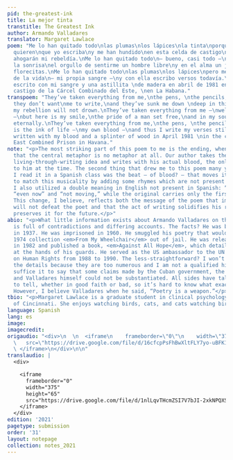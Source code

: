 ```yaml
---
pid: the-greatest-ink
title: La mejor tinta
transtitle: The Greatest Ink
author: Armando Valladares
translator: Margaret Lawlace
poem: "Me lo han quitado todo\nlas plumas\nlos lápices\nla tinta\nporque ellos no
  quieren\nque yo escriba\ny me han hundido\nen esta celda de castigo\npero ni así
  ahogarán mi rebeldía.\nMe lo han quitado todo\n— bueno, casi todo —\nporque me queda
  la sonrisa\nel orgullo de sentirme un hombre libre\ny en el alma un jardín\nde eterna
  florecitas.\nMe lo han quitado todo\nlas plumas\nlos lápices\npero me queda la tinta
  de la vida\n— mi propia sangre —\ny con ella escribo versos todavía.\n\n*Original
  escrito con mi sangre y una astillita \nde madera en abril de 1981 en las celdas\nde
  castigo de la Cárcel Combinado del Este, \nen La Habana."
transpoem: "They’ve taken everything from me,\nthe pens, \nthe pencils, \nthe ink,\nbecause
  they don’t want\nme to write,\nand they’ve sunk me down \ndeep in this cell,\nbut
  my rebellion will not drown.\nThey’ve taken everything from me —\nwell, almost everything
  —\nbut here is my smile,\nthe pride of a man set free,\nand in my soul a garden,\nflowering
  eternally.\nThey’ve taken everything from me,\nthe pens, \nthe pencils,\nbut here
  is the ink of life —\nmy own blood —\nand thus I write my verses still.\n\n*Original
  written with my blood and a splinter of wood in April 1981 \nin the cells of the
  East Combined Prison in Havana."
note: "<p>The most striking part of this poem to me is the ending, when we find out
  that the central metaphor is no metaphor at all. Our author takes the well-used
  living-through-writing idea and writes with his actual blood, the only means available
  to him at the time. The second thing that drew me to this poem many years ago when
  I read it in a Spanish class was the beat — of blood? — that moves it along. I attempted
  to match this musicality by adding some rhymes which are not present in the original.
  I also utilized a double meaning in English not present in Spanish: “still” as both
  “even now” and “not moving,” while the original carries only the first connotation.
  This change, I believe, reflects both the message of the poem that imprisonment
  will not defeat the poet and that the act of writing solidifies his resolve and
  preserves it for the future.</p>"
abio: "<p>What little information exists about Armando Valladares on the internet
  is full of contradictions and differing accounts. The facts? He was born in Cuba
  in 1937. He was imprisoned in 1960. He smuggled his poetry that would become the
  1974 collection <em>From My Wheelchair</em> out of jail. He was released from prison
  in 1982 and published a book, <em>Against All Hope</em>, which detailed torture
  at the hands of his guards. He served as the US ambassador to the UN Commission
  on Human Rights from 1988 to 1990. The less-straightforward? I won’t comment on
  the details because they are too numerous and I am not a qualified historian, but
  suffice it to say that some claims made by the Cuban government, the U.S. government,
  and Valladares himself could not be substantiated. All sides have tales they wish
  to tell, whether in good faith or bad, so it’s hard to know what exactly to believe.
  However, I believe Valladares when he said, “Poetry is a weapon.”</p>"
tbio: "<p>Margaret Lawlace is a graduate student in clinical psychology at the University
  of Cincinnati. She enjoys watching birds, cats, and cats watching birds.</p>"
language: Spanish
lang: es
image: 
imagecredit: 
origaudio: "<div>\n  \n  <iframe\n    frameborder=\"0\"\n    width=\"375\"\n    height=\"65\"\n
  \   src=\"https://drive.google.com/file/d/16cfcpPsFhBwXltFLY7yo-uBFK1_sEGNg/preview\">\n
  \ </iframe>\n</div>\n\n"
translaudio: |
  <div>

    <iframe
      frameborder="0"
      width="375"
      height="65"
      src="https://drive.google.com/file/d/1nlLqvTHcmZSI7V7bJI-2xkNPQXSIU9Vl/preview">
    </iframe>
  </div>
edition: '2021'
pagetype: submission
order: '31'
layout: notepage
collection: notes_2021
---
```

